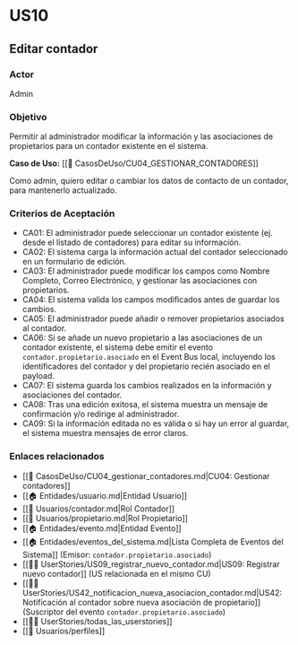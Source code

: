 # US10

## Editar contador

### Actor

Admin

### Objetivo

Permitir al administrador modificar la información y las asociaciones de propietarios para un contador existente en el sistema.

**Caso de Uso:** [[📄 CasosDeUso/CU04_GESTIONAR_CONTADORES]]

Como admin, quiero editar o cambiar los datos de contacto de un contador, para mantenerlo actualizado.

### Criterios de Aceptación

- CA01: El administrador puede seleccionar un contador existente (ej. desde el listado de contadores) para editar su información.
- CA02: El sistema carga la información actual del contador seleccionado en un formulario de edición.
- CA03: El administrador puede modificar los campos como Nombre Completo, Correo Electrónico, y gestionar las asociaciones con propietarios.
- CA04: El sistema valida los campos modificados antes de guardar los cambios.
- CA05: El administrador puede añadir o remover propietarios asociados al contador.
- CA06: Si se añade un nuevo propietario a las asociaciones de un contador existente, el sistema debe emitir el evento `contador.propietario.asociado` en el Event Bus local, incluyendo los identificadores del contador y del propietario recién asociado en el payload.
- CA07: El sistema guarda los cambios realizados en la información y asociaciones del contador.
- CA08: Tras una edición exitosa, el sistema muestra un mensaje de confirmación y/o redirige al administrador.
- CA09: Si la información editada no es válida o si hay un error al guardar, el sistema muestra mensajes de error claros.

### Enlaces relacionados

- [[📄 CasosDeUso/CU04_gestionar_contadores.md|CU04: Gestionar contadores]]
- [[🏠 Entidades/usuario.md|Entidad Usuario]]
- [[👥 Usuarios/contador.md|Rol Contador]]
- [[👥 Usuarios/propietario.md|Rol Propietario]]
- [[🏠 Entidades/evento.md|Entidad Evento]]
- [[🏠 Entidades/eventos_del_sistema.md|Lista Completa de Eventos del Sistema]] (Emisor: `contador.propietario.asociado`)
- [[🧑‍💻 UserStories/US09_registrar_nuevo_contador.md|US09: Registrar nuevo contador]] (US relacionada en el mismo CU)
- [[🧑‍💻 UserStories/US42_notificacion_nueva_asociacion_contador.md|US42: Notificación al contador sobre nueva asociación de propietario]] (Suscriptor del evento `contador.propietario.asociado`)
- [[🧑‍💻 UserStories/todas_las_userstories]]
- [[👥 Usuarios/perfiles]]
